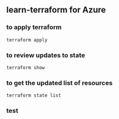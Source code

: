 ## learn-terraform for Azure
### to apply terraform
```text
terraform apply
```
### to review updates to state
```text
terraform show
```
### to get the updated list of resources
```text
terraform state list
```
### test

